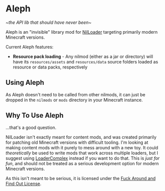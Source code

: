 # Aleph
*~the API lib that should have never been~*

Aleph is an "invisible" library mod for [NilLoader](https://git.sleeping.town/unascribed/NilLoader) targeting primarily
modern Minecraft versions.

Current Aleph features:
- **Resource pack loading** - Any nilmod (either as a jar or directory) will have its `resources/assets` and
`resources/data` source folders loaded as resource or data packs, respectively

## Using Aleph
As Aleph doesn't need to be called from other nilmods, it can just be dropped in the `nilmods` or `mods` directory in
your Minecraft instance.

## Why To Use Aleph
...that's a good question.

NilLoader isn't exactly meant for content mods, and was created primarily for patching old Minecraft versions with
difficult tooling. I'm looking at making content mods with it purely to mess around with a new toy. It could
*theoretically* be used to write mods that work across multiple loaders, but I suggest using
[LoaderComplex](https://github.com/ENDERZOMBI102/LoaderComplex) instead if you want to do that. This is *just for fun*,
and should not be treated as a serious development option for modern Minecraft versions.

As this isn't meant to be serious, it is licensed under the
[Fuck Around and Find Out License](https://code.boringcactus.com/fafol/).